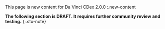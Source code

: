 <!-- input/examples/cdex-task-example28.json -->
This page is new content for Da Vinci CDex 2.0.0
:.new-content

**The following section is DRAFT. It requires further community review and testing.**
{:.stu-note}